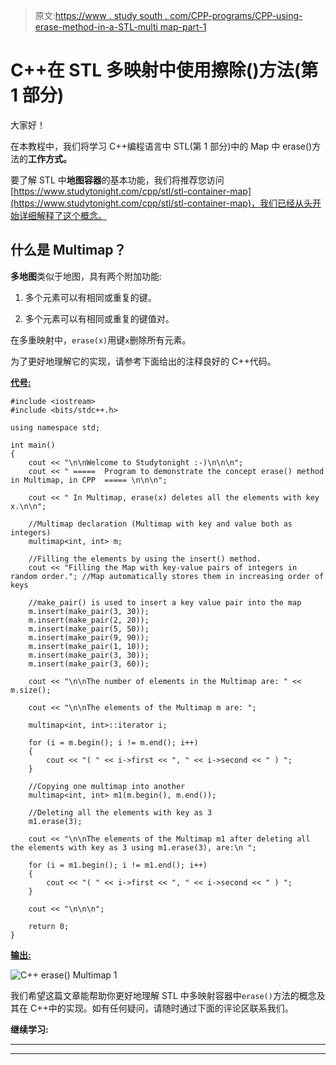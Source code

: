 > 原文:[https://www . study south . com/CPP-programs/CPP-using-erase-method-in-a-STL-multi map-part-1](https://www.studytonight.com/cpp-programs/cpp-using-erase-method-in-a-stl-multimap-part-1)

# C++在 STL 多映射中使用擦除()方法(第 1 部分)

大家好！

在本教程中，我们将学习 C++编程语言中 STL(第 1 部分)中的 Map 中 erase()方法的**工作方式。**

要了解 STL 中**地图容器**的基本功能，我们将推荐您访问[https://www.studytonight.com/cpp/stl/stl-container-map](https://www.studytonight.com/cpp/stl/stl-container-map)，我们已经从头开始详细解释了这个概念。

## 什么是 Multimap？

**多地图**类似于地图，具有两个附加功能:

1.  多个元素可以有相同或重复的键。

2.  多个元素可以有相同或重复的键值对。

在多重映射中，`erase(x)`用键`x`删除所有元素。

为了更好地理解它的实现，请参考下面给出的注释良好的 C++代码。

<u>**代号:**</u>

```
#include <iostream>
#include <bits/stdc++.h>

using namespace std;

int main()
{
    cout << "\n\nWelcome to Studytonight :-)\n\n\n";
    cout << " =====  Program to demonstrate the concept erase() method in Multimap, in CPP  ===== \n\n\n";

    cout << " In Multimap, erase(x) deletes all the elements with key x.\n\n";

    //Multimap declaration (Multimap with key and value both as integers)
    multimap<int, int> m;

    //Filling the elements by using the insert() method.
    cout << "Filling the Map with key-value pairs of integers in random order."; //Map automatically stores them in increasing order of keys

    //make_pair() is used to insert a key value pair into the map
    m.insert(make_pair(3, 30));
    m.insert(make_pair(2, 20));
    m.insert(make_pair(5, 50));
    m.insert(make_pair(9, 90));
    m.insert(make_pair(1, 10));
    m.insert(make_pair(3, 30));
    m.insert(make_pair(3, 60));

    cout << "\n\nThe number of elements in the Multimap are: " << m.size();

    cout << "\n\nThe elements of the Multimap m are: ";

    multimap<int, int>::iterator i;

    for (i = m.begin(); i != m.end(); i++)
    {
        cout << "( " << i->first << ", " << i->second << " ) ";
    }

    //Copying one multimap into another
    multimap<int, int> m1(m.begin(), m.end());

    //Deleting all the elements with key as 3
    m1.erase(3);

    cout << "\n\nThe elements of the Multimap m1 after deleting all the elements with key as 3 using m1.erase(3), are:\n ";

    for (i = m1.begin(); i != m1.end(); i++)
    {
        cout << "( " << i->first << ", " << i->second << " ) ";
    }

    cout << "\n\n\n";

    return 0;
} 
```

<u>**输出:**</u>

![C++ erase() Multimap 1](../Images/359d0dc3c4b9a28a78a414fc794b2448.png)

我们希望这篇文章能帮助你更好地理解 STL 中多映射容器中`erase()`方法的概念及其在 C++中的实现。如有任何疑问，请随时通过下面的评论区联系我们。

**继续学习:**

* * *

* * *
